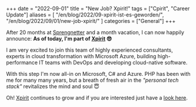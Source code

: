 +++
date = "2022-09-01"
title = "New Job? Xpirit!"
tags = ["Cpirit", "Career Update"]
aliases = [
    "/en/blog/2022/09-xpirit-ist-es-geworden/",
    "/en/blog/2022/09/01/new-job-xpirit/"
]
categories = ["General"]
+++

After 20 months at [Sprengnetter] and a month vacation, I can now happily announce: **As of today, I'm part of [Xpirit] 😎** <!--more-->

I am very excited to join this team of highly experienced consultants, experts in cloud transformation with Microsoft Azure, building high-performance IT teams with DevOps and developing cloud-native software.

With this step I'm now all-in on Microsoft, C# and Azure. PHP has been with me for many many years, but a breath of fresh air in the *"personal tech stack"* revitalizes the mind and soul 😇

Oh! [Xpirit] continues to grow and if you are interested just have a [look here][1].

  [Sprengnetter]: https://www.sprengnetter.de
  [Xpirit]: https://www.xpirit.com
  [1]: https://xpirit.com/company/team/#germany
